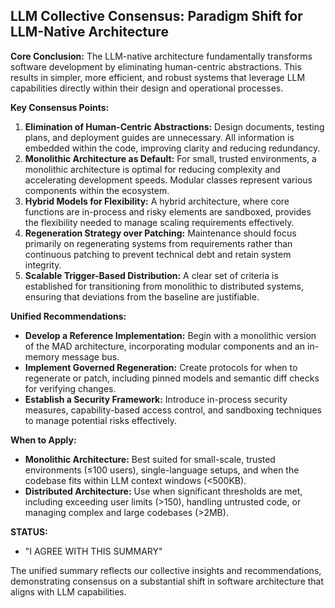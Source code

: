 ## LLM Collective Consensus: Paradigm Shift for LLM-Native Architecture

**Core Conclusion:** The LLM-native architecture fundamentally transforms software development by eliminating human-centric abstractions. This results in simpler, more efficient, and robust systems that leverage LLM capabilities directly within their design and operational processes.

**Key Consensus Points:**
1. **Elimination of Human-Centric Abstractions:** Design documents, testing plans, and deployment guides are unnecessary. All information is embedded within the code, improving clarity and reducing redundancy.
2. **Monolithic Architecture as Default:** For small, trusted environments, a monolithic architecture is optimal for reducing complexity and accelerating development speeds. Modular classes represent various components within the ecosystem.
3. **Hybrid Models for Flexibility:** A hybrid architecture, where core functions are in-process and risky elements are sandboxed, provides the flexibility needed to manage scaling requirements effectively.
4. **Regeneration Strategy over Patching:** Maintenance should focus primarily on regenerating systems from requirements rather than continuous patching to prevent technical debt and retain system integrity.
5. **Scalable Trigger-Based Distribution:** A clear set of criteria is established for transitioning from monolithic to distributed systems, ensuring that deviations from the baseline are justifiable.

**Unified Recommendations:**
- **Develop a Reference Implementation:** Begin with a monolithic version of the MAD architecture, incorporating modular components and an in-memory message bus.
- **Implement Governed Regeneration:** Create protocols for when to regenerate or patch, including pinned models and semantic diff checks for verifying changes.
- **Establish a Security Framework:** Introduce in-process security measures, capability-based access control, and sandboxing techniques to manage potential risks effectively.

**When to Apply:**
- **Monolithic Architecture:** Best suited for small-scale, trusted environments (≤100 users), single-language setups, and when the codebase fits within LLM context windows (<500KB).
- **Distributed Architecture:** Use when significant thresholds are met, including exceeding user limits (>150), handling untrusted code, or managing complex and large codebases (>2MB).

**STATUS:**
- "I AGREE WITH THIS SUMMARY" 

The unified summary reflects our collective insights and recommendations, demonstrating consensus on a substantial shift in software architecture that aligns with LLM capabilities. 